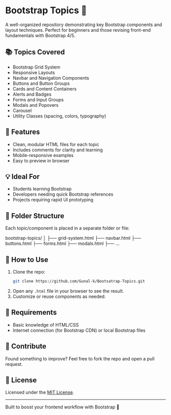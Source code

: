 # Bootstrap Topics 🎯

A well-organized repository demonstrating key Bootstrap components and layout techniques. Perfect for beginners and those revising front-end fundamentals with Bootstrap 4/5.

## 📚 Topics Covered

- Bootstrap Grid System
- Responsive Layouts
- Navbar and Navigation Components
- Buttons and Button Groups
- Cards and Content Containers
- Alerts and Badges
- Forms and Input Groups
- Modals and Popovers
- Carousel
- Utility Classes (spacing, colors, typography)

## 🚀 Features

- Clean, modular HTML files for each topic
- Includes comments for clarity and learning
- Mobile-responsive examples
- Easy to preview in browser

## 💡 Ideal For

- Students learning Bootstrap
- Developers needing quick Bootstrap references
- Projects requiring rapid UI prototyping

## 📁 Folder Structure

Each topic/component is placed in a separate folder or file:

bootstrap-topics/
│
├── grid-system.html
├── navbar.html
├── buttons.html
├── forms.html
├── modals.html
├── ...


## 🔧 How to Use

1. Clone the repo:
   ```bash
   git clone https://github.com/Gunal-k/Bootsatrap-Topics.git


2. Open any `.html` file in your browser to see the result.
3. Customize or reuse components as needed.

## 📌 Requirements

* Basic knowledge of HTML/CSS
* Internet connection (for Bootstrap CDN) or local Bootstrap files

## 🤝 Contribute

Found something to improve? Feel free to fork the repo and open a pull request.

## 📜 License

Licensed under the [MIT License](LICENSE).

---

Built to boost your frontend workflow with Bootstrap 💼
